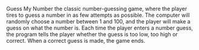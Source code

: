 Guess My Number the classic number-guessing game, where the player tires to guess a number in as few attempts as possible. The computer will randomly choose a number between 1 and 100, and the player will make a guess on what the number is. Each time the player enters a number guess, the program tells the player whether the guess is too low, too high or correct. When a correct guess is made, the game ends. 
